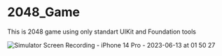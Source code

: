 # 2048_Game



This is 2048 game using only standart UIKit and Foundation tools



![Simulator Screen Recording - iPhone 14 Pro - 2023-06-13 at 01 50 27](https://github.com/Raw1aN/2048_Game/assets/80126271/7d7b3edb-9ed5-4313-86a2-87aad5d14fda)
